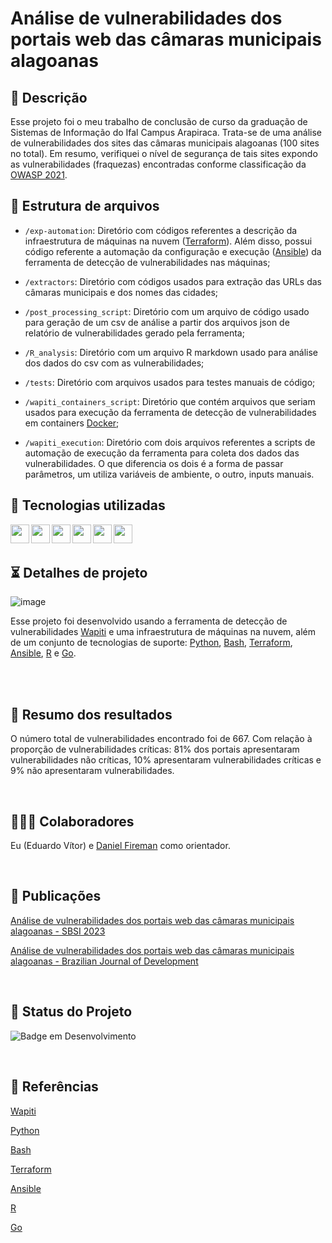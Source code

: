 
# Análise de vulnerabilidades dos portais web das câmaras municipais alagoanas


## 📖 Descrição

Esse projeto foi o meu trabalho de conclusão de curso da graduação de Sistemas de Informação do Ifal Campus Arapiraca. Trata-se de uma análise de vulnerabilidades dos sites das câmaras municipais alagoanas (100 sites no total). Em resumo, verifiquei o nível de segurança de tais sites expondo as vulnerabilidades (fraquezas) encontradas conforme classificação da [OWASP 2021](https://owasp.org/Top10/pt_BR/).


## 📁 Estrutura de arquivos

- ```/exp-automation```: Diretório com códigos referentes a descrição da infraestrutura de máquinas na nuvem ([Terraform](https://www.terraform.io/)). Além disso, possui código referente a automação da configuração e execução ([Ansible](https://www.ansible.com/)) da ferramenta de detecção de vulnerabilidades nas máquinas;

- ```/extractors```: Diretório com códigos usados para extração das URLs das câmaras municipais e dos nomes das cidades;

- ```/post_processing_script```: Diretório com um arquivo de código usado para geração de um csv de análise a partir dos arquivos json de relatório de vulnerabilidades gerado pela ferramenta;

- ```/R_analysis```: Diretório com um arquivo R markdown usado para análise dos dados do csv com as vulnerabilidades;

- ```/tests```: Diretório com arquivos usados para testes manuais de código;

- ```/wapiti_containers_script```: Diretório que contém arquivos que seriam usados para execução da ferramenta de detecção de vulnerabilidades em containers [Docker](https://www.docker.com/);

- ```/wapiti_execution```: Diretório com dois arquivos referentes a scripts de automação de execução da ferramenta para coleta dos dados das vulnerabilidades. O que diferencia os dois é a forma de passar parâmetros, um utiliza variáveis de ambiente, o outro, inputs manuais.

## 📡 Tecnologias utilizadas

<div align="center"> 
<img align="left" height="30" width="30" src="https://cdn.jsdelivr.net/gh/devicons/devicon/icons/python/python-original.svg"/>
<img align="left" height="30" width="30" src="https://cdn.jsdelivr.net/gh/devicons/devicon/icons/ansible/ansible-original.svg"/>
<img align="left" height="30" width="30" src="https://cdn.jsdelivr.net/gh/devicons/devicon/icons/terraform/terraform-original.svg"/>
<img align="left" height="30" width="30" src="https://cdn.jsdelivr.net/gh/devicons/devicon/icons/go/go-original.svg"/>
<img align="left" height="30" width="30" src="https://cdn.jsdelivr.net/gh/devicons/devicon/icons/r/r-original.svg"/>
<img align="left" height="30" width="30" src="https://cdn.jsdelivr.net/gh/devicons/devicon/icons/bash/bash-original.svg"/>
  
</div>
<br/><br/>

## ⏳ Detalhes de projeto

![image](https://github.com/eduardovitor/ScriptsTCC/assets/64266915/f5688ade-2c1a-48e8-8b0c-ba17b21eace2)

Esse projeto foi desenvolvido usando a ferramenta de detecção de vulnerabilidades [Wapiti](https://wapiti-scanner.github.io/) e uma infraestrutura de máquinas na nuvem, além de um conjunto de tecnologias de suporte: [Python](https://www.python.org/), [Bash](https://www.gnu.org/software/bash/), [Terraform](https://www.terraform.io/), [Ansible](https://www.ansible.com/), [R](https://www.r-project.org/) e [Go](https://go.dev/). 

<br>


<br/>

## 🚀 Resumo dos resultados

O  número  total de  vulnerabilidades  encontrado  foi  de  667.  Com  relação  à proporção  de  vulnerabilidades  críticas:  81%  dos  portais  apresentaram  vulnerabilidades não   críticas,   10%   apresentaram   vulnerabilidades   críticas   e   9%   não   apresentaram vulnerabilidades.

<br/>

## 🤵🤵‍♀️ Colaboradores

Eu (Eduardo Vítor) e [Daniel Fireman](https://github.com/danielfireman) como orientador.

<br/>

## 📰 Publicações

[Análise de vulnerabilidades dos portais web das câmaras municipais alagoanas - SBSI 2023](https://sol.sbc.org.br/index.php/sbsi_estendido/article/view/24586/24407)

[Análise de vulnerabilidades dos portais web das câmaras municipais alagoanas - Brazilian Journal of Development](https://ojs.brazilianjournals.com.br/ojs/index.php/BRJD/article/view/61717/44465)

<br/>

## 🔎 Status do Projeto

![Badge em Desenvolvimento](https://img.shields.io/badge/Status-Finalizado-blue)

<br/>

## 📑 Referências

[Wapiti](https://wapiti-scanner.github.io/)

[Python](https://www.python.org/)

[Bash](https://www.gnu.org/software/bash/)

[Terraform](https://www.terraform.io/)

[Ansible](https://www.ansible.com/)

[R](https://www.r-project.org/)

[Go](https://go.dev/)
